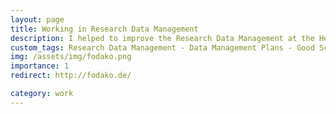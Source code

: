 ```yaml
---
layout: page
title: Working in Research Data Management
description: I helped to improve the Research Data Management at the Heinrich Heine University (as well as in Siegen and Wuppertal) in Germany.
custom_tags: Research Data Management - Data Management Plans - Good Scientific Practice
img: /assets/img/fodako.png
importance: 1
redirect: http://fodako.de/

category: work
---
```

